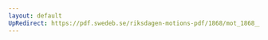 ```yaml
---
layout: default
UpRedirect: https://pdf.swedeb.se/riksdagen-motions-pdf/1868/mot_1868__ak__00247/mot_1868__ak__00247_006.pdf
---
```

